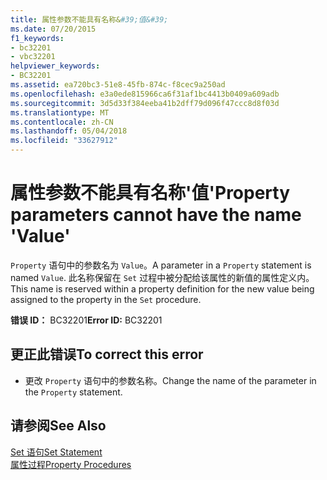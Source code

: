 ```yaml
---
title: 属性参数不能具有名称&#39;值&#39;
ms.date: 07/20/2015
f1_keywords:
- bc32201
- vbc32201
helpviewer_keywords:
- BC32201
ms.assetid: ea720bc3-51e8-45fb-874c-f8cec9a250ad
ms.openlocfilehash: e3a0ede815966ca6f31af1bc4413b0409a609adb
ms.sourcegitcommit: 3d5d33f384eeba41b2dff79d096f47ccc8d8f03d
ms.translationtype: MT
ms.contentlocale: zh-CN
ms.lasthandoff: 05/04/2018
ms.locfileid: "33627912"
---
```

# <a name="property-parameters-cannot-have-the-name-39value39"></a><span data-ttu-id="d9c83-102">属性参数不能具有名称&#39;值&#39;</span><span class="sxs-lookup"><span data-stu-id="d9c83-102">Property parameters cannot have the name &#39;Value&#39;</span></span>
<span data-ttu-id="d9c83-103">`Property` 语句中的参数名为 `Value`。</span><span class="sxs-lookup"><span data-stu-id="d9c83-103">A parameter in a `Property` statement is named `Value`.</span></span> <span data-ttu-id="d9c83-104">此名称保留在 `Set` 过程中被分配给该属性的新值的属性定义内。</span><span class="sxs-lookup"><span data-stu-id="d9c83-104">This name is reserved within a property definition for the new value being assigned to the property in the `Set` procedure.</span></span>  
  
 <span data-ttu-id="d9c83-105">**错误 ID：** BC32201</span><span class="sxs-lookup"><span data-stu-id="d9c83-105">**Error ID:** BC32201</span></span>  
  
## <a name="to-correct-this-error"></a><span data-ttu-id="d9c83-106">更正此错误</span><span class="sxs-lookup"><span data-stu-id="d9c83-106">To correct this error</span></span>  
  
-   <span data-ttu-id="d9c83-107">更改 `Property` 语句中的参数名称。</span><span class="sxs-lookup"><span data-stu-id="d9c83-107">Change the name of the parameter in the `Property` statement.</span></span>  
  
## <a name="see-also"></a><span data-ttu-id="d9c83-108">请参阅</span><span class="sxs-lookup"><span data-stu-id="d9c83-108">See Also</span></span>  
 [<span data-ttu-id="d9c83-109">Set 语句</span><span class="sxs-lookup"><span data-stu-id="d9c83-109">Set Statement</span></span>](../../visual-basic/language-reference/statements/set-statement.md)  
 [<span data-ttu-id="d9c83-110">属性过程</span><span class="sxs-lookup"><span data-stu-id="d9c83-110">Property Procedures</span></span>](../../visual-basic/programming-guide/language-features/procedures/property-procedures.md)
